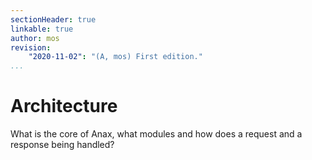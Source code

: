 ```yaml
---
sectionHeader: true
linkable: true
author: mos
revision:
    "2020-11-02": "(A, mos) First edition."
...
```

Architecture
=======================

What is the core of Anax, what modules and how does a request and a response being handled?
